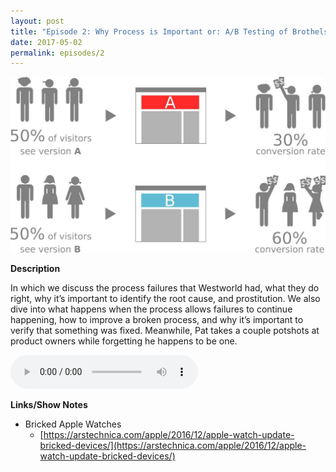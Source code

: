 ```yaml
---
layout: post
title: "Episode 2: Why Process is Important or: A/B Testing of Brothels"
date: 2017-05-02
permalink: episodes/2
---
```


<img src="/img/rate_my_brothel.jpg" alt="How to A/B test a brothel" width="700">

**Description**

In which we discuss the process failures that Westworld had, what they do right, why it’s important to identify the root cause, and prostitution. We also dive into what happens when the process allows failures to continue happening, how to improve a broken process, and why it’s important to verify that something was fixed. Meanwhile, Pat takes a couple potshots at product owners while forgetting he happens to be one.

<audio controls>
  <source src="/episodes/dasow2.mp3" type="audio/mpeg">
  Your browser does not support the audio tag.
</audio>

**Links/Show Notes**

- Bricked Apple Watches
  - [https://arstechnica.com/apple/2016/12/apple-watch-update-bricked-devices/](https://arstechnica.com/apple/2016/12/apple-watch-update-bricked-devices/)
